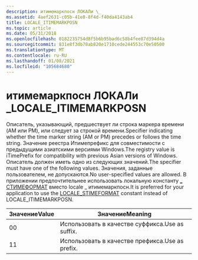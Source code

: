 ```yaml
---
description: итимемаркпосн ЛОКАЛи \_
ms.assetid: 4aef2631-c05b-41e8-8f4d-f40da4143ab4
title: LOCALE_ITIMEMARKPOSN
ms.topic: article
ms.date: 05/31/2018
ms.openlocfilehash: 0182235754d8f5b6b95bad6c58b4fee87d394d4a
ms.sourcegitcommit: 831e8f3db78ab820e1710cede244553c70e50500
ms.translationtype: MT
ms.contentlocale: ru-RU
ms.lasthandoff: 01/08/2021
ms.locfileid: "105684680"
---
```

# <a name="locale_itimemarkposn"></a><span data-ttu-id="560ea-103">итимемаркпосн ЛОКАЛи \_</span><span class="sxs-lookup"><span data-stu-id="560ea-103">LOCALE\_ITIMEMARKPOSN</span></span>

<span data-ttu-id="560ea-104">Описатель, указывающий, предшествует ли строка маркера времени (AM или PM), или следует за строкой времени.</span><span class="sxs-lookup"><span data-stu-id="560ea-104">Specifier indicating whether the time marker string (AM or PM) precedes or follows the time string.</span></span> <span data-ttu-id="560ea-105">Значение реестра Итимепрефикс для совместимости с предыдущими азиатскими версиями Windows.</span><span class="sxs-lookup"><span data-stu-id="560ea-105">The registry value is iTimePrefix for compatibility with previous Asian versions of Windows.</span></span> <span data-ttu-id="560ea-106">Описатель должен иметь одно из следующих значений.</span><span class="sxs-lookup"><span data-stu-id="560ea-106">The specifier must have one of the following values.</span></span> <span data-ttu-id="560ea-107">Значения, заданные пользователем, не допускаются.</span><span class="sxs-lookup"><span data-stu-id="560ea-107">No user-specified values are allowed.</span></span> <span data-ttu-id="560ea-108">В приложении предпочтительнее использовать локальную константу [ \_ СТИМЕФОРМАТ](locale-stime-constants.md) вместо locale \_ итимемаркпосн.</span><span class="sxs-lookup"><span data-stu-id="560ea-108">It is preferred for your application to use the [LOCALE\_STIMEFORMAT](locale-stime-constants.md) constant instead of LOCALE\_ITIMEMARKPOSN.</span></span>



| <span data-ttu-id="560ea-109">Значение</span><span class="sxs-lookup"><span data-stu-id="560ea-109">Value</span></span> | <span data-ttu-id="560ea-110">Значение</span><span class="sxs-lookup"><span data-stu-id="560ea-110">Meaning</span></span>        |
|-------|----------------|
| <span data-ttu-id="560ea-111">0</span><span class="sxs-lookup"><span data-stu-id="560ea-111">0</span></span>     | <span data-ttu-id="560ea-112">Использовать в качестве суффикса.</span><span class="sxs-lookup"><span data-stu-id="560ea-112">Use as suffix.</span></span> |
| <span data-ttu-id="560ea-113">1</span><span class="sxs-lookup"><span data-stu-id="560ea-113">1</span></span>     | <span data-ttu-id="560ea-114">Использовать в качестве префикса.</span><span class="sxs-lookup"><span data-stu-id="560ea-114">Use as prefix.</span></span> |



 

 

 



